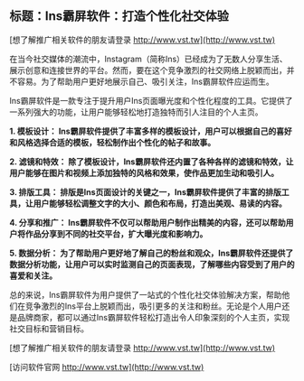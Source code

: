## **标题：Ins霸屏软件：打造个性化社交体验**

[想了解推广相关软件的朋友请登录 http://www.vst.tw](http://www.vst.tw)

在当今社交媒体的潮流中，Instagram（简称Ins）已经成为了无数人分享生活、展示创意和连接世界的平台。然而，要在这个竞争激烈的社交网络上脱颖而出，并不容易。为了帮助用户更好地展示自己、吸引关注，Ins霸屏软件应运而生。

Ins霸屏软件是一款专注于提升用户Ins页面曝光度和个性化程度的工具。它提供了一系列强大的功能，让用户能够轻松地打造独特而引人注目的个人主页。

**1. 模板设计： Ins霸屏软件提供了丰富多样的模板设计，用户可以根据自己的喜好和风格选择合适的模板，轻松制作出个性化的帖子和故事。**

**2. 滤镜和特效： 除了模板设计，Ins霸屏软件还内置了各种各样的滤镜和特效，让用户能够在图片和视频上添加独特的风格和效果，使作品更加生动和吸引人。**

**3. 排版工具： 排版是Ins页面设计的关键之一，Ins霸屏软件提供了丰富的排版工具，让用户能够轻松调整文字的大小、颜色和布局，打造出美观、易读的内容。**

**4. 分享和推广： Ins霸屏软件不仅可以帮助用户制作出精美的内容，还可以帮助用户将作品分享到不同的社交平台，扩大曝光度和影响力。**

**5. 数据分析： 为了帮助用户更好地了解自己的粉丝和观众，Ins霸屏软件还提供了数据分析功能，让用户可以实时监测自己的页面表现，了解哪些内容受到了用户的喜爱和关注。**

总的来说，Ins霸屏软件为用户提供了一站式的个性化社交体验解决方案，帮助他们在竞争激烈的Ins平台上脱颖而出，吸引更多的关注和粉丝。无论是个人用户还是品牌商家，都可以通过Ins霸屏软件轻松打造出令人印象深刻的个人主页，实现社交目标和营销目标。

[想了解推广相关软件的朋友请登录 http://www.vst.tw](http://www.vst.tw)


[访问软件官网 http://www.vst.tw](http://www.vst.tw)
